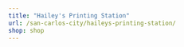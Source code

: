 ```yaml
---
title: "Hailey's Printing Station"
url: /san-carlos-city/haileys-printing-station/
shop: shop
---
```

